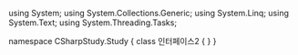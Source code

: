 ﻿using System;
using System.Collections.Generic;
using System.Linq;
using System.Text;
using System.Threading.Tasks;

namespace CSharpStudy.Study
{
    class 인터페이스2
    {
    }
}
